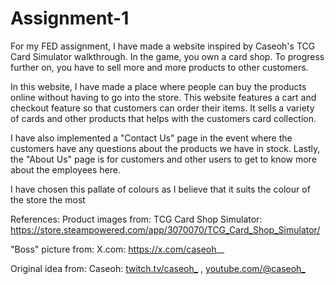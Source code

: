 # Assignment-1
For my FED assignment, I have made a website inspired by Caseoh's TCG Card Simulator walkthrough. In the game, you own a card shop. To progress further on, you have to sell more and more products to other customers. 

In this website, I have made a place where people can buy the products online without having to go into the store. This website features a cart and checkout feature so that customers can order their items. It sells a variety of cards and other products that helps with the customers card collection. 

I have also implemented a "Contact Us" page in the event where the customers have any questions about the products we have in stock. Lastly, the "About Us" page is for customers and other users to get to know more about the employees here. 

I have chosen this pallate of colours as I believe that it suits the colour of the store the most

References:
Product images from:
TCG Card Shop Simulator: https://store.steampowered.com/app/3070070/TCG_Card_Shop_Simulator/ 

"Boss" picture from:
X.com: https://x.com/caseoh__


Original idea from:
Caseoh: [twitch.tv/caseoh_](https://www.twitch.tv/caseoh_) , [youtube.com/@caseoh_](https://www.youtube.com/@caseoh_)